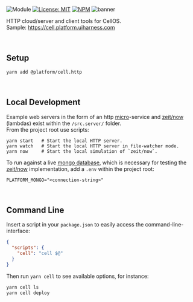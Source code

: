 ![Module](https://img.shields.io/badge/%40platform-cell.http-%23EA4E7E.svg)
[![License: MIT](https://img.shields.io/badge/license-MIT-blue.svg)](https://opensource.org/licenses/MIT)
[![NPM](https://img.shields.io/npm/v/@platform/cell.http.svg?colorB=blue&style=flat)](https://www.npmjs.com/package/@platform/cell.http)
![banner](https://user-images.githubusercontent.com/185555/70659889-d8d20900-1cc5-11ea-9ba8-f8c3bdabe4ea.png)

HTTP cloud/server and client tools for CellOS.  
Sample: https://cell.platform.uiharness.com

<p>&nbsp;</p>

## Setup

    yarn add @platform/cell.http

<p>&nbsp;</p>

## Local Development

Example web servers in the form of an http [micro](../micro)-service
and [zeit/now](https://zeit.co) (lambdas) exist within the `/src.server/` folder.  
From the project root use scripts:

    yarn start   # Start the local HTTP server.
    yarn watch   # Start the local HTTP server in file-watcher mode.
    yarn now     # Start the local simulation of `zeit/now`.

To run against a live [mongo database](https://www.mongodb.com/cloud/atlas), which is necessary for testing the [zeit/now](https://zeit.co) implementation, add a `.env` within the project root:

```.env
PLATFORM_MONGO="<connection-string>"
```

<p>&nbsp;</p>

## Command Line

Insert a script in your `package.json` to easily access the command-line-interface:

```json
{
  "scripts": {
    "cell": "cell $@"
  }
}
```

Then run `yarn cell` to see available options, for instance:

```bash
yarn cell ls
yarn cell deploy
```

<p>&nbsp;</p>
<p>&nbsp;</p>

